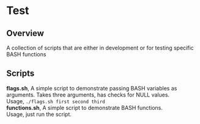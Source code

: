 # Test 

## Overview 
A collection of scripts that are either in development or for testing specific BASH functions 

## Scripts 
**flags.sh**, A simple script to demonstrate passing BASH variables as arguments. Takes three arguments, has checks for NULL values. </br>
Usage, `./flags.sh first second third` </br>
**functions.sh**, A simple script to demonstrate BASH functions. </br>
Usage, just run the script. </br>
